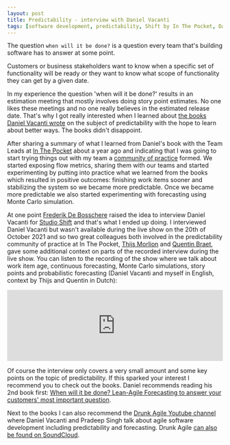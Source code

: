 ```yaml
---
layout: post
title: Predictability - interview with Daniel Vacanti
tags: [software development, predictability, Shift by In The Pocket, Daniel Vacanti]
---
```


The question `when will it be done?` is a question every team that's building software has to answer at some point.

Customers or business stakeholders want to know when a specific set of functionality will be ready or they want to know what scope of functionality they can get by a given date. 

In my experience the question 'when will it be done?' results in an estimation meeting that mostly involves doing story point estimates. No one likes these meetings and no one really believes in the estimated release date. That's why I got really interested when I learned about [the books Daniel Vacanti wrote](https://www.amazon.com/Daniel-Vacanti/e/B013ZZLLNG%3Fref=dbs_a_mng_rwt_scns_share) on the subject of predictability with the hope to learn about better ways. The books didn't disappoint.


After sharing a summary of what I learned from Daniel's book with the Team Leads at [In The Pocket](https://www.inthepocket.com) about a year ago and indicating that I was going to start trying things out with my team a [community of practice](https://en.wikipedia.org/wiki/Community_of_practice) formed. We started exposing flow metrics, sharing them with our teams and started experimenting by putting into practice what we learned from the books which resulted in positive outcomes: finishing work items sooner and stabilizing the system so we became more predictable. Once we became more predictable we also started experimenting with forecasting using Monte Carlo simulation.

At one point [Frederik De Bosschere](https://twitter.com/nonkelfreddy) raised the idea to interview Daniel Vacanti for [Studio Shift](https://www.shift-21.com) and that's what I ended up doing.  I interviewed Daniel Vacanti but wasn't available during the live show on the 20th of October 2021 and so two great colleagues both involved in the predictability community of practice at In The Pocket, [Thijs Morlion](https://twitter.com/T_Morlion) and [Quentin Braet](https://twitter.com/qbraet), gave some additional context on parts of the recorded interview during the live show.  You can listen to the recording of the show where we talk about work item age, continuous forecasting, Monte Carlo simulations, story points and probabilistic forecasting (Daniel Vacanti and myself in English, context by Thijs and Quentin in Dutch):


<iframe id="sc-widget" src="https://w.soundcloud.com/player/?url=https%3A//api.soundcloud.com/tracks/1144999579" width="100%" height="166" scrolling="no" frameborder="no"></iframe>
<script src="https://w.soundcloud.com/player/api.js" type="text/javascript"></script>
<script type="text/javascript">
  (function(){
    var widgetIframe = document.getElementById('sc-widget'),
        widget       = SC.Widget(widgetIframe);

    widget.bind(SC.Widget.Events.READY, function() {
      // Set start of the interview in miliseconds (1hour 41 min 51 sec)
      widget.seekTo(6110000);
    });
  }());
</script>

Of course the interview only covers a very small amount and some key points on the topic of predictability. If this sparked your interest I recommend you to check out the books. Daniel recommends reading his 2nd book first: [When will it be done? Lean-Agile Forecasting to answer your customers' most important question](https://www.amazon.com/gp/product/B084WVMKLC/ref=dbs_a_def_rwt_hsch_vapi_taft_p1_i0).  

Next to the books I can also recommend the [Drunk Agile Youtube channel](https://www.youtube.com/channel/UC758reHaPAeEixmCjWIbsOA) where Daniel Vacanti and Pradeep Singh talk about agile software development including predictability and forecasting. Drunk Agile [can also be found on SoundCloud](https://soundcloud.com/prateek-singh-834486192).

